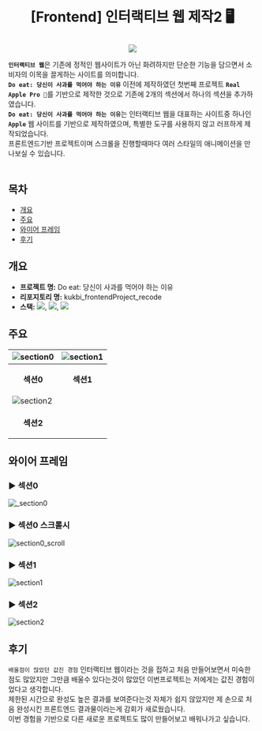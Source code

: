 <br><br>

<!-- 제목 -->
# <p align="center">[Frontend] 인터랙티브 웹 제작2 🖥️</p>

<!-- version -->
<p align="center">
<img src="https://img.shields.io/badge/Version-v.1.0.0-important"></p>


<!-- 내용 -->
<b>`인터랙티브 웹`</b>은 기존에 정적인 웹사이트가 아닌 화려하지만 단순한 기능을 담으면서 소비자의 이목을 끌게하는 사이트를 의미합니다.<br>
<b>`Do eat: 당신이 사과를 먹어야 하는 이유`</b> 이전에 제작하였던 첫번째 프로젝트 <b>`Real Apple Pro 🍎`</b>를 기반으로 제작한 것으로 기존에 2개의 섹션에서 하나의 섹션을 추가하였습니다.<br>
<b>`Do eat: 당신이 사과를 먹어야 하는 이유`</b>는 인터랙티브 웹을 대표하는 사이트중 하나인 <b>`Apple`</b> 웹 사이트를 기반으로 제작하였으며, 특별한 도구를 사용하지 않고 러프하게 제작되었습니다.<br>
프론트엔드기반 프로젝트이며 스크롤을 진행할때마다 여러 스타일의 애니메이션을 만나보실 수 있습니다.<br><br>

<!-- 목차 -->
## 목차
- [개요](#개요)
- [주요](#주요)
- [와이어 프레임](#와이어-프레임)
- [후기](#후기)

## 개요
- <b>프로젝트 명:</b> Do eat: 당신이 사과를 먹어야 하는 이유
- <b>리포지토리 명:</b> kukbi_frontendProject_recode
- <b>스택:</b> <img src="https://img.shields.io/badge/JavaScript-_?style=flat-square&logo=javascript&logoColor=black&color=%23F7DF1E">, <img src="https://img.shields.io/badge/HTML-_?style=flat-square&logo=html5&logoColor=white&color=%23E34F26">, <img src="https://img.shields.io/badge/CSS-_?style=flat-square&logo=css3&logoColor=white&color=%231572B6"> 

## 주요
|![section0](https://github.com/psh0121/kukbi_frontendProject_recode/assets/65241463/f70b8661-3e64-4a57-b018-fe1d512ef79f)|![section1](https://github.com/psh0121/kukbi_frontendProject_recode/assets/65241463/c21dd487-4aa6-4eba-ba91-29ba1d7d5ac8)|
|---|---|
|<p align="center"><b>섹션0</b></p>|<p align="center"><b>섹션1</b></p>|
|![section2](https://github.com/psh0121/kukbi_frontendProject_recode/assets/65241463/11064173-fe54-4254-9340-6f0480685f86)||
|<p align="center"><b>섹션2</b></p>||

## 와이어 프레임
<!-- wire frame -->
### ► 섹션0
![_section0](https://github.com/psh0121/kukbi_frontendProject_recode/assets/65241463/2d52524b-9301-46db-85f0-07e3f6d77583)

### ► 섹션0 스크롤시
![section0_scroll](https://github.com/psh0121/kukbi_frontendProject_recode/assets/65241463/d6a035af-683f-44eb-9a40-2f8e80448b69)

### ► 섹션1
![section1](https://github.com/psh0121/kukbi_frontendProject_recode/assets/65241463/dfd84ab4-5a2d-4a01-9bed-370cd242965c)

### ► 섹션2
![section2](https://github.com/psh0121/kukbi_frontendProject_recode/assets/65241463/afce5faf-63be-4461-bc58-fab6914365a1)

## 후기
<!-- 후기 -->
`배울점이 많았던 값진 경험` 인터랙티브 웹이라는 것을 접하고 처음 만들어보면서 미숙한 점도 많았지만 그만큼 배울수 있다는것이 많았던 이번프로젝트는 저에게는 값진 경험이었다고 생각합니다.<br>
제한된 시간으로 완성도 높은 결과를 보여준다는것 자체가 쉽지 않았지만 제 손으로 처음 완성시킨 프론트엔드 결과물이라는게 감회가 새로웠습니다.<br>
이번 경험을 기반으로 다른 새로운 프로젝트도 많이 만들어보고 배워나가고 싶습니다.